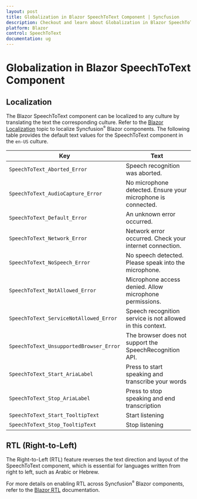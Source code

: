 ```yaml
---
layout: post
title: Globalization in Blazor SpeechToText Component | Syncfusion
description: Checkout and learn about Globalization in Blazor SpeechToText component in Blazor Server App and Blazor WebAssembly App.
platform: Blazor
control: SpeechToText
documentation: ug
---
```


# Globalization in Blazor SpeechToText Component

## Localization

The Blazor SpeechToText component can be localized to any culture by translating the text the corresponding culture. Refer to the [Blazor Localization](https://blazor.syncfusion.com/documentation/common/localization) topic to localize Syncfusion<sup style="font-size:70%">&reg;</sup> Blazor components. The following table provides the default text values for the SpeechToText component in the `en-US` culture.

| Key                             | Text                                                  |
| ------------------------------- | ----------------------------------------------------- |
| `SpeechToText_Aborted_Error`      | Speech recognition was aborted.                       |
| `SpeechToText_AudioCapture_Error` | No microphone detected. Ensure your microphone is connected. |
| `SpeechToText_Default_Error`      | An unknown error occurred.                            |
| `SpeechToText_Network_Error`      | Network error occurred. Check your internet connection. |
| `SpeechToText_NoSpeech_Error`     | No speech detected. Please speak into the microphone. |
| `SpeechToText_NotAllowed_Error`   | Microphone access denied. Allow microphone permissions. |
| `SpeechToText_ServiceNotAllowed_Error`| Speech recognition service is not allowed in this context. |
| `SpeechToText_UnsupportedBrowser_Error` | The browser does not support the SpeechRecognition API. |
| `SpeechToText_Start_AriaLabel`  | Press to start speaking and transcribe your words   |
| `SpeechToText_Stop_AriaLabel`   | Press to stop speaking and end transcription        |
| `SpeechToText_Start_TooltipText`  | Start listening                                     |
| `SpeechToText_Stop_TooltipText`   | Stop listening                                      |

## RTL (Right-to-Left)

The Right-to-Left (RTL) feature reverses the text direction and layout of the SpeechToText component, which is essential for languages written from right to left, such as Arabic or Hebrew.

For more details on enabling RTL across Syncfusion<sup style="font-size:70%">&reg;</sup> Blazor components, refer to the [Blazor RTL](https://blazor.syncfusion.com/documentation/common/right-to-left) documentation.